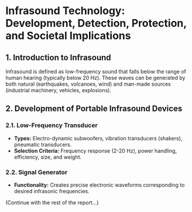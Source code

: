 # Infrasound Technology: Development, Detection, Protection, and Societal Implications

## 1. Introduction to Infrasound

Infrasound is defined as low-frequency sound that falls below the range of human hearing (typically below 20 Hz). These waves can be generated by both natural (earthquakes, volcanoes, wind) and man-made sources (industrial machinery, vehicles, explosions).

## 2. Development of Portable Infrasound Devices

### 2.1. Low-Frequency Transducer
- **Types:** Electro-dynamic subwoofers, vibration transducers (shakers), pneumatic transducers.
- **Selection Criteria:** Frequency response (2-20 Hz), power handling, efficiency, size, and weight.

### 2.2. Signal Generator
- **Functionality:** Creates precise electronic waveforms corresponding to desired infrasonic frequencies.

(Continue with the rest of the report...)

